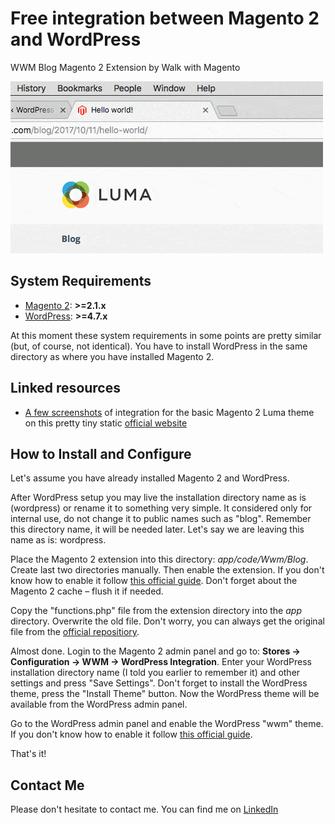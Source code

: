 # Free integration between Magento 2 and WordPress
WWM Blog Magento 2 Extension by Walk with Magento

<kbd>![Overview slideshow](https://raw.githubusercontent.com/vdevx86/wwm-blog/doc/doc/images/main.gif "Overview slideshow")</kbd>

## System Requirements

* [Magento 2](http://devdocs.magento.com/guides/v2.1/install-gde/system-requirements-tech.html): **>=2.1.x**
* [WordPress](https://wordpress.org/about/requirements/): **>=4.7.x**

At this moment these system requirements in some points are pretty similar (but, of course, not identical).
You have to install WordPress in the same directory as where you have installed Magento 2.

## Linked resources
* [A few screenshots](http://wwm-integrations.in.ua/screenshots.html) of integration for the basic Magento 2 Luma theme on this pretty tiny static [official website](http://wwm-integrations.in.ua/)

## How to Install and Configure

Let's assume you have already installed Magento 2 and WordPress.

After WordPress setup you may live the installation directory name as is (wordpress) or rename it to something very simple. It considered only for internal use, do not change it to public names such as "blog". Remember this directory name, it will be needed later. Let's say we are leaving this name as is: wordpress.

Place the Magento 2 extension into this directory: _app/code/Wwm/Blog_. Create last two directories manually. Then enable the extension. If you don't know how to enable it follow [this official guide](http://devdocs.magento.com/guides/v2.0/install-gde/install/cli/install-cli-subcommands-enable.html#instgde-cli-subcommands-enable-disable). Don't forget about the Magento 2 cache – flush it if needed.

Copy the "functions.php" file from the extension directory into the _app_ directory. Overwrite the old file. Don't worry, you can always get the original file from the [official repositiory](https://github.com/magento/magento2).

Almost done. Login to the Magento 2 admin panel and go to: **Stores -> Configuration -> WWM -> WordPress Integration**. Enter your WordPress installation directory name (I told you earlier to remember it) and other settings and press "Save Settings".
Don't forget to install the WordPress theme, press the "Install Theme" button.
Now the WordPress theme will be available from the WordPress admin panel.

Go to the WordPress admin panel and enable the WordPress "wwm" theme. If you don't know how to enable it follow [this official guide](https://codex.wordpress.org/Using_Themes).

That's it!

## Contact Me

Please don't hesitate to contact me. You can find me on [LinkedIn](https://www.linkedin.com/in/vdevx86/)
